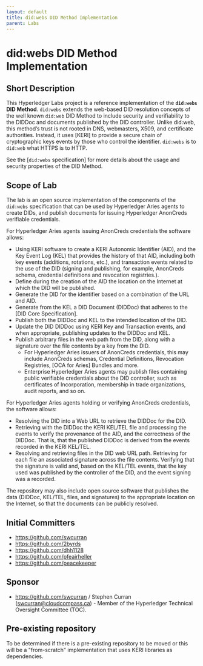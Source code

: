 ```yaml
---
layout: default
title: did:webs DID Method Implementation
parent: Labs
---
```


# did:webs DID Method Implementation

## Short Description

This Hyperledger Labs project is a reference implementation of the **`did:webs`
DID Method**. `did:webs` extends the web-based DID resolution concepts of the
well known `did:web` DID Method to include security and verifiability to the
DIDDoc and documents published by the DID controller. Unlike did:web, this
method’s trust is not rooted in DNS, webmasters, X509, and certificate
authorities. Instead, it uses [KERI] to provide a secure chain of cryptographic
keys events by those who control the identifier. `did:webs` is to `did:web` what
HTTPS is to HTTP.

See the [`did:webs` specification] for more details about the usage and security
properties of the DID Method.

## Scope of Lab

The lab is an open source implementation of the components of the `did:webs`
specification that can be used by Hyperledger Aries agents to create DIDs, and
publish documents for issuing Hyperledger AnonCreds verifiable credentials.

For Hyperledger Aries agents issuing AnonCreds credentials the software allows:

- Using KERI software to create a KERI Autonomic Identifier (AID), and the Key
  Event Log (KEL) that provides the history of that AID, including both key
  events (additions, rotations, etc.), and transaction events related to the use
  of the DID (signing and publishing, for example, AnonCreds schema, credential
  definitions and revocation registries.).
- Define during the creation of the AID the location on the Internet at which
  the DID will be published.
- Generate the DID for the identifier based on a combination of the URL and AID.
- Generate from the KEL a DID Document (DIDDoc) that adheres to the [DID Core
  Specification].
- Publish both the DIDDoc and KEL to the intended location of the DID.
- Update the DID DIDDoc using KERI Key and Transaction events, and when
  appropriate, publishing updates to the DIDDoc and KEL.
- Publish arbitrary files in the web path from the DID, along with a signature
  over the file contents by a key from the DID.
  - For Hyperledger Aries issuers of AnonCreds credentials, this may include
    AnonCreds schemas, Credential Definitions, Revocation Registries, [OCA for
    Aries] Bundles and more.
  - Enterprise Hyperledger Aries agents may publish files containing public
    verifiable credentials about the DID controller, such as certificates of
    Incorporation, membership in trade organizations, audit reports, and so on. 

For Hyperledger Aries agents holding or verifying AnonCreds credentials, the software allows:

- Resolving the DID into a Web URL to retrieve the DIDDoc for the DID.
- Retrieving with the DIDDoc the KERI KEL/TEL file and processing the events to
  verify the provenance of the AID, and the correctness of the DIDDoc. That is,
  that the published DIDDoc is derived from the events recorded in the KERI
  KEL/TEL.
- Resolving and retrieving files in the DID web URL path. Retrieving for each
  file an associated signature across the file contents. Verifying that the
  signature is valid and, based on the KEL/TEL events, that the key used was
  published by the controller of the DID, and the event signing was a recorded.

The repository may also include open source software that publishes the
data (DIDDoc, KEL/TEL, files, and signatures) to the appropriate location on the
Internet, so that the documents can be publicly resolved.

## Initial Committers

- https://github.com/swcurran
- https://github.com/2byrds
- https://github.com/dhh1128
- https://github.com/pfeairheller
- https://github.com/peacekeeper

## Sponsor

- https://github.com/swcurran / Stephen Curran (swcurran@cloudcompass.ca) -
  Member of the Hyperledger Technical Oversight Committee (TOC).

## Pre-existing repository

To be determined if there is a pre-existing repository to be moved or this will
be a "from-scratch" implementation that uses KERI libraries as dependencies.
